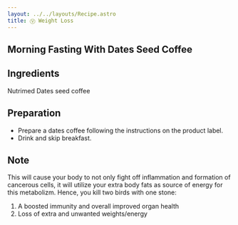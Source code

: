 ```yaml
---
layout: ../../layouts/Recipe.astro
title: Ⓥ Weight Loss
---
```


## Morning Fasting With Dates Seed Coffee

## Ingredients

Nutrimed Dates seed coffee






## Preparation

* Prepare a dates coffee following the instructions on the product label.
* Drink and skip breakfast. 

## Note

This will cause your body to not only fight off inflammation and formation of cancerous cells, it will utilize your extra body fats as source of energy for this metabolizm. Hence, you kill two birds with one stone:

1. A boosted immunity and overall improved organ health
2. Loss of extra and unwanted weights/energy